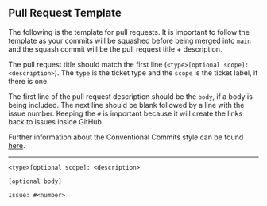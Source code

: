 ## Pull Request Template

The following is the template for pull requests. It is important to follow the
template as your commits will be squashed before being merged into `main` and the
squash commit will be the pull request title + description.

The pull request title should match the first line (`<type>[optional scope]: <description>`).
The `type` is the ticket type and the `scope` is the ticket label, if there is one.

The first line of the pull request description should be the `body`, if a body is
being included. The next line should be blank followed by a line with the issue number.
Keeping the `#` is important because it will create the links back to issues inside GitHub.

Further information about the Conventional Commits style can be found [here](https://www.conventionalcommits.org/en/v1.0.0/).

---

```
<type>[optional scope]: <description>

[optional body]

Issue: #<number>
```
